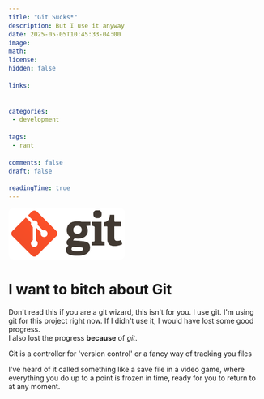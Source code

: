 ```yaml
---
title: "Git Sucks*"
description: But I use it anyway
date: 2025-05-05T10:45:33-04:00
image: 
math: 
license: 
hidden: false

links:
    

categories:
 - development

tags:
 - rant

comments: false
draft: false

readingTime: true
---
```


<a href="https://git-scm.com/" ><img src="logo.png" style="background-color: white; border-radius: 10px; padding: 5px "></a>

# I want to bitch about Git
Don't read this if you are a git wizard, this isn't for you. I use git. I'm using git for this project right now.
If I didn't use it, I would have lost some good progress.  
I also lost the progress **because** of *git*.

Git is a controller for 'version control' or a fancy way of tracking you files

I've heard of it called something like a save file in a video game, where everything you do up to a point is frozen in time, ready for you to return to at any moment. 

